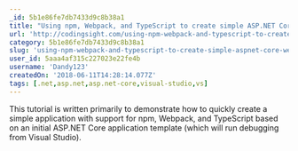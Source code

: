 ```yaml
---
_id: 5b1e86fe7db7433d9c8b38a1
title: "Using npm, Webpack, and TypeScript to create simple ASP.NET Core web app"
url: 'http://codingsight.com/using-npm-webpack-and-typescript-to-create-simple-aspnet-core-web-app/'
category: 5b1e86fe7db7433d9c8b38a1
slug: 'using-npm-webpack-and-typescript-to-create-simple-aspnet-core-web-app'
user_id: 5aaa4af315c227023e22fe4b
username: 'Dandy123'
createdOn: '2018-06-11T14:28:14.077Z'
tags: [.net,asp.net,asp.net-core,visual-studio,vs]
---
```


This tutorial is written primarily to demonstrate how to quickly create a simple application with support for npm, Webpack, and TypeScript based on an initial ASP.NET Core application template (which will run debugging from Visual Studio).
